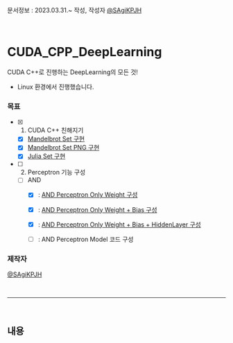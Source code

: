 문서정보 : 2023.03.31.~ 작성, 작성자 [@SAgiKPJH](https://github.com/SAgiKPJH)

<br>

# CUDA_CPP_DeepLearning
CUDA C++로 진행하는 DeepLearning의 모든 것!  

- Linux 환경에서 진행했습니다.

### 목표

- [x] 1. CUDA C++ 친해지기
  - [x] [Mandelbrot Set 구현](https://github.com/SagiK-Repository/CUDA_CPP_DeepLearning/blob/main/1.%20CUDA%20C%2B%2B%20%EC%B9%9C%ED%95%B4%EC%A7%80%EA%B8%B0/Mandelbrot%20Set/mandel%20brot%20set.cu)
  - [x] [Mandelbrot Set PNG 구현](https://github.com/SagiK-Repository/CUDA_CPP_DeepLearning/blob/main/1.%20CUDA%20C%2B%2B%20%EC%B9%9C%ED%95%B4%EC%A7%80%EA%B8%B0/Mandelbrot%20Set/mandelbrot%20set%20PNG.cu)
  - [x] [Julia Set 구현](https://github.com/SagiK-Repository/CUDA_CPP_DeepLearning/blob/main/1.%20CUDA%20C%2B%2B%20%EC%B9%9C%ED%95%B4%EC%A7%80%EA%B8%B0/Julia%20Set/juliaset.cu)
- [ ] 2. Perceptron 기능 구성
  - [ ] AND
    - [x] : [AND Perceptron Only Weight 구성](https://github.com/SagiK-Repository/CUDA_CPP_DeepLearning/blob/main/2.%20Perceptron%20%EA%B8%B0%EB%8A%A5%20%EA%B5%AC%EC%84%B1/AND/AND0_Per.cu)
    - [x] : [AND Perceptron Only Weight + Bias 구성](https://github.com/SagiK-Repository/CUDA_CPP_DeepLearning/blob/main/2.%20Perceptron%20%EA%B8%B0%EB%8A%A5%20%EA%B5%AC%EC%84%B1/AND/AND1_Per_plus_bias)
    - [x] : [AND Perceptron Only Weight + Bias + HiddenLayer 구성](https://github.com/SagiK-Repository/CUDA_CPP_DeepLearning/blob/main/2.%20Perceptron%20%EA%B8%B0%EB%8A%A5%20%EA%B5%AC%EC%84%B1/AND/AND2_PerPlus_Hidden)
    - [ ] : AND Perceptron Model 코드 구성


### 제작자
[@SAgiKPJH](https://github.com/SAgiKPJH)

<br>

---

<br>

## 내용

